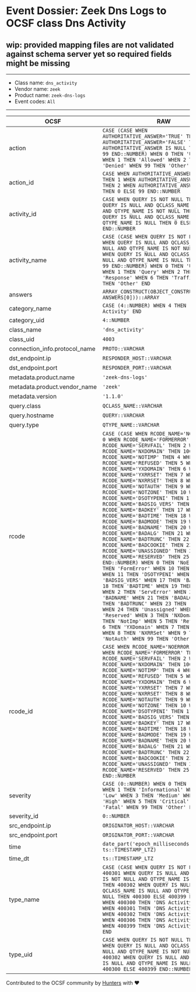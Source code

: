 # Event Dossier: Zeek Dns Logs to OCSF class Dns Activity

## wip: provided mapping files are not validated against schema server yet so required fields might be missing
---
* Class name: `dns_activity`
* Vendor name: `zeek`
* Product name: `zeek-dns-logs`
* Event codes: `All`
---

| OCSF | RAW |
| --- | --- |
| action | ```CASE (CASE WHEN AUTHORITATIVE_ANSWER='TRUE' THEN 1 WHEN AUTHORITATIVE_ANSWER='FALSE' THEN 2 WHEN AUTHORITATIVE_ANSWER IS NULL THEN 0 ELSE 99 END::NUMBER) WHEN 0 THEN 'Unknown' WHEN 1 THEN 'Allowed' WHEN 2 THEN 'Denied' WHEN 99 THEN 'Other' END``` |
| action_id | ```CASE WHEN AUTHORITATIVE_ANSWER='TRUE' THEN 1 WHEN AUTHORITATIVE_ANSWER='FALSE' THEN 2 WHEN AUTHORITATIVE_ANSWER IS NULL THEN 0 ELSE 99 END::NUMBER``` |
| activity_id | ```CASE WHEN QUERY IS NOT NULL THEN 1 WHEN QUERY IS NULL AND QCLASS_NAME IS NOT NULL AND QTYPE_NAME IS NOT NULL THEN 2 WHEN QUERY IS NULL AND QCLASS_NAME IS NULL AND QTYPE_NAME IS NULL THEN 0 ELSE 99 END::NUMBER``` |
| activity_name | ```CASE (CASE WHEN QUERY IS NOT NULL THEN 1 WHEN QUERY IS NULL AND QCLASS_NAME IS NOT NULL AND QTYPE_NAME IS NOT NULL THEN 2 WHEN QUERY IS NULL AND QCLASS_NAME IS NULL AND QTYPE_NAME IS NULL THEN 0 ELSE 99 END::NUMBER) WHEN 0 THEN 'Unknown' WHEN 1 THEN 'Query' WHEN 2 THEN 'Response' WHEN 6 THEN 'Traffic' WHEN 99 THEN 'Other' END``` |
| answers | ```ARRAY_CONSTRUCT(OBJECT_CONSTRUCT('rdata', ANSWERS[0]))::ARRAY``` |
| category_name | ```CASE (4::NUMBER) WHEN 4 THEN 'Network Activity' END``` |
| category_uid | ```4::NUMBER``` |
| class_name | ```'dns_activity'``` |
| class_uid | ```4003``` |
| connection_info.protocol_name | ```PROTO::VARCHAR``` |
| dst_endpoint.ip | ```RESPONDER_HOST::VARCHAR``` |
| dst_endpoint.port | ```RESPONDER_PORT::VARCHAR``` |
| metadata.product.name | ```'zeek-dns-logs'``` |
| metadata.product.vendor_name | ```'zeek'``` |
| metadata.version | ```'1.1.0'``` |
| query.class | ```QCLASS_NAME::VARCHAR``` |
| query.hostname | ```QUERY::VARCHAR``` |
| query.type | ```QTYPE_NAME::VARCHAR``` |
| rcode | ```CASE (CASE WHEN RCODE_NAME='NOERROR' THEN 0 WHEN RCODE_NAME='FORMERROR' THEN 1 WHEN RCODE_NAME='SERVFAIL' THEN 2 WHEN RCODE_NAME='NXDOMAIN' THEN 100 WHEN RCODE_NAME='NOTIMP' THEN 4 WHEN RCODE_NAME='REFUSED' THEN 5 WHEN RCODE_NAME='YXDOMAIN' THEN 6 WHEN RCODE_NAME='YXRRSET' THEN 7 WHEN RCODE_NAME='NXRRSET' THEN 8 WHEN RCODE_NAME='NOTAUTH' THEN 9 WHEN RCODE_NAME='NOTZONE' THEN 10 WHEN RCODE_NAME='DSOTYPENI' THEN 11 WHEN RCODE_NAME='BADSIG_VERS' THEN 16 WHEN RCODE_NAME='BADKEY' THEN 17 WHEN RCODE_NAME='BADTIME' THEN 18 WHEN RCODE_NAME='BADMODE' THEN 19 WHEN RCODE_NAME='BADNAME' THEN 20 WHEN RCODE_NAME='BADALG' THEN 21 WHEN RCODE_NAME='BADTRUNC' THEN 22 WHEN RCODE_NAME='BADCOOKIE' THEN 23 WHEN RCODE_NAME='UNASSIGNED' THEN 24 WHEN RCODE_NAME='RESERVED' THEN 25 ELSE 99 END::NUMBER) WHEN 0 THEN 'NoError' WHEN 1 THEN 'FormError' WHEN 10 THEN 'NotZone' WHEN 11 THEN 'DSOTYPENI' WHEN 16 THEN 'BADSIG_VERS' WHEN 17 THEN 'BADKEY' WHEN 18 THEN 'BADTIME' WHEN 19 THEN 'BADMODE' WHEN 2 THEN 'ServError' WHEN 20 THEN 'BADNAME' WHEN 21 THEN 'BADALG' WHEN 22 THEN 'BADTRUNC' WHEN 23 THEN 'BADCOOKIE' WHEN 24 THEN 'Unassigned' WHEN 25 THEN 'Reserved' WHEN 3 THEN 'NXDomain' WHEN 4 THEN 'NotImp' WHEN 5 THEN 'Refused' WHEN 6 THEN 'YXDomain' WHEN 7 THEN 'YXRRSet' WHEN 8 THEN 'NXRRSet' WHEN 9 THEN 'NotAuth' WHEN 99 THEN 'Other' END``` |
| rcode_id | ```CASE WHEN RCODE_NAME='NOERROR' THEN 0 WHEN RCODE_NAME='FORMERROR' THEN 1 WHEN RCODE_NAME='SERVFAIL' THEN 2 WHEN RCODE_NAME='NXDOMAIN' THEN 100 WHEN RCODE_NAME='NOTIMP' THEN 4 WHEN RCODE_NAME='REFUSED' THEN 5 WHEN RCODE_NAME='YXDOMAIN' THEN 6 WHEN RCODE_NAME='YXRRSET' THEN 7 WHEN RCODE_NAME='NXRRSET' THEN 8 WHEN RCODE_NAME='NOTAUTH' THEN 9 WHEN RCODE_NAME='NOTZONE' THEN 10 WHEN RCODE_NAME='DSOTYPENI' THEN 11 WHEN RCODE_NAME='BADSIG_VERS' THEN 16 WHEN RCODE_NAME='BADKEY' THEN 17 WHEN RCODE_NAME='BADTIME' THEN 18 WHEN RCODE_NAME='BADMODE' THEN 19 WHEN RCODE_NAME='BADNAME' THEN 20 WHEN RCODE_NAME='BADALG' THEN 21 WHEN RCODE_NAME='BADTRUNC' THEN 22 WHEN RCODE_NAME='BADCOOKIE' THEN 23 WHEN RCODE_NAME='UNASSIGNED' THEN 24 WHEN RCODE_NAME='RESERVED' THEN 25 ELSE 99 END::NUMBER``` |
| severity | ```CASE (0::NUMBER) WHEN 0 THEN 'Unknown' WHEN 1 THEN 'Informational' WHEN 2 THEN 'Low' WHEN 3 THEN 'Medium' WHEN 4 THEN 'High' WHEN 5 THEN 'Critical' WHEN 6 THEN 'Fatal' WHEN 99 THEN 'Other' END``` |
| severity_id | ```0::NUMBER``` |
| src_endpoint.ip | ```ORIGINATOR_HOST::VARCHAR``` |
| src_endpoint.port | ```ORIGINATOR_PORT::VARCHAR``` |
| time | ```date_part('epoch_milliseconds', ts::TIMESTAMP_LTZ)``` |
| time_dt | ```ts::TIMESTAMP_LTZ``` |
| type_name | ```CASE (CASE WHEN QUERY IS NOT NULL THEN 400301 WHEN QUERY IS NULL AND QCLASS_NAME IS NOT NULL AND QTYPE_NAME IS NOT NULL THEN 400302 WHEN QUERY IS NULL AND QCLASS_NAME IS NULL AND QTYPE_NAME IS NULL THEN 400300 ELSE 400399 END::NUMBER) WHEN 400300 THEN 'DNS Activity: Unknown' WHEN 400301 THEN 'DNS Activity: Query' WHEN 400302 THEN 'DNS Activity: Response' WHEN 400306 THEN 'DNS Activity: Traffic' WHEN 400399 THEN 'DNS Activity: Other' END``` |
| type_uid | ```CASE WHEN QUERY IS NOT NULL THEN 400301 WHEN QUERY IS NULL AND QCLASS_NAME IS NOT NULL AND QTYPE_NAME IS NOT NULL THEN 400302 WHEN QUERY IS NULL AND QCLASS_NAME IS NULL AND QTYPE_NAME IS NULL THEN 400300 ELSE 400399 END::NUMBER``` |

Contributed to the OCSF community by [Hunters](https://www.hunters.security/) with ❤
